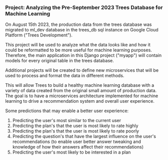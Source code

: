 ### Project: Analyzing the Pre-September 2023 Trees Database for Machine Learning

On August 15th 2023, the production data from the trees database was migrated to ml_dev
database in the trees_db sql instance on Google Cloud Platform ("Trees Development"). 

This project will be used to analyze what the data looks like and how it could be reformatted
to be more useful for machine learning purposes. Therefore, the main application in this Django
project ("myapp") will contain models for every original table in the trees database. 

Additional projects will be created to define new microservices that will be used to process
and format the data in different methods.

This will allow Trees to build a healthy machine learning database with a variety of data created
from the original small amount of production data. The goal is to have a microservices
architecture implemented for machine learning to drive a recommendation system and overall user
experience.

Some predictions that may enable a better user experience:
1. Predicting the user's most similar to the current user
2. Predicting the plan's that the user is most likely to rate highly
3. Predicting the plan's that the user is most likely to rate poorly
4. Predicting the question's that have the largest influence on the user's recommendations (to enable user better answer tweaking and knowledge of how their answers affect their recommendations)
5. Predicting the user's most likely to be interested in a plan

